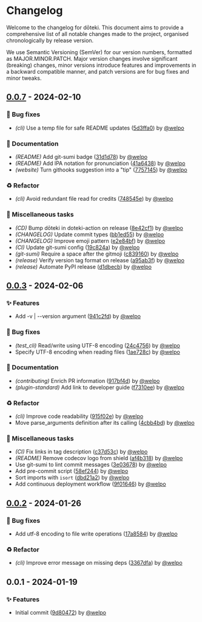 # Changelog

Welcome to the changelog for dōteki. This document aims to provide a comprehensive list of all notable changes made to the project, organised chronologically by release version.

We use Semantic Versioning (SemVer) for our version numbers, formatted as MAJOR.MINOR.PATCH. Major version changes involve significant (breaking) changes, minor versions introduce features and improvements in a backward compatible manner, and patch versions are for bug fixes and minor tweaks.

## [0.0.7](https://github.com/welpo/doteki/compare/v0.0.3..v0.0.7) - 2024-02-10

### 🐛 Bug fixes

- *(cli)* Use a temp file for safe README updates ([5d3ffa0](https://github.com/welpo/doteki/commit/5d3ffa0808f8b4e0af54226598d42d44f4086371)) by [@welpo](https://github.com/welpo)

### 📝 Documentation

- *(README)* Add git-sumi badge ([31d1d78](https://github.com/welpo/doteki/commit/31d1d7885c3af77f5c34b6b40830c4093466f1c7)) by [@welpo](https://github.com/welpo)
- *(README)* Add IPA notation for pronunciation ([41a6438](https://github.com/welpo/doteki/commit/41a643813381c9c01953a5c3c30a6d87d3e30dd8)) by [@welpo](https://github.com/welpo)
- *(website)* Turn githooks suggestion into a "tip" ([7757145](https://github.com/welpo/doteki/commit/77571455f2a646e4de25300f8cd180c8202bce3e)) by [@welpo](https://github.com/welpo)

### ♻️ Refactor

- *(cli)* Avoid redundant file read for credits ([748545e](https://github.com/welpo/doteki/commit/748545e32ad6e576c4d34d5f304cf0bf8ceb939e)) by [@welpo](https://github.com/welpo)

### 🔧 Miscellaneous tasks

- *(CD)* Bump dōteki in doteki-action on release ([8e42cf1](https://github.com/welpo/doteki/commit/8e42cf11bbe48f25e45b76048e1931be0639e854)) by [@welpo](https://github.com/welpo)
- *(CHANGELOG)* Update commit types ([bb1ed55](https://github.com/welpo/doteki/commit/bb1ed554ca3f0595f3950766ce00596931898ad3)) by [@welpo](https://github.com/welpo)
- *(CHANGELOG)* Improve emoji pattern ([e2e84bf](https://github.com/welpo/doteki/commit/e2e84bfda1c19dec3cd18f7eb016c9f2b8d17979)) by [@welpo](https://github.com/welpo)
- *(CI)* Update git-sumi config ([19c824a](https://github.com/welpo/doteki/commit/19c824a906b006fa9173af24099a6b1d9b4ca9dd)) by [@welpo](https://github.com/welpo)
- *(git-sumi)* Require a space after the gitmoji ([c839160](https://github.com/welpo/doteki/commit/c839160bc5561412de079d7f333b61f1a605a67e)) by [@welpo](https://github.com/welpo)
- *(release)* Verify version tag format on release ([a95ab3f](https://github.com/welpo/doteki/commit/a95ab3ff41ef2d604c5bbf6dd3f67561fb98a889)) by [@welpo](https://github.com/welpo)
- *(release)* Automate PyPI release ([d1dbecb](https://github.com/welpo/doteki/commit/d1dbecb76e1422fd0633d21ab83de9ebe822293b)) by [@welpo](https://github.com/welpo)

## [0.0.3](https://github.com/welpo/doteki/compare/v0.0.2..v0.0.3) - 2024-02-06

### ✨ Features

- Add -v | --version argument ([941c2fd](https://github.com/welpo/doteki/commit/941c2fd7057792cdca5a6d088bb720b8b523d179)) by [@welpo](https://github.com/welpo)

### 🐛 Bug fixes

- *(test_cli)* Read/write using UTF-8 encoding ([24c4756](https://github.com/welpo/doteki/commit/24c4756f6f388550627f2909af6caea3e762b68b)) by [@welpo](https://github.com/welpo)
- Specify UTF-8 encoding when reading files ([1ae728c](https://github.com/welpo/doteki/commit/1ae728c38920cb5d205306133a20b1893ba60c56)) by [@welpo](https://github.com/welpo)

### 📝 Documentation

- *(contributing)* Enrich PR information ([917bf4d](https://github.com/welpo/doteki/commit/917bf4d559d5515978aa4734aaad30f97c3e71bc)) by [@welpo](https://github.com/welpo)
- *(plugin-standard)* Add link to developer guide ([f7310ee](https://github.com/welpo/doteki/commit/f7310ee7e7985ea39868d08a6e8614fc213082da)) by [@welpo](https://github.com/welpo)

### ♻️ Refactor

- *(cli)* Improve code readability ([915f02e](https://github.com/welpo/doteki/commit/915f02ebd81d4dc152585251519ed8a55afeb287)) by [@welpo](https://github.com/welpo)
- Move parse_arguments definition after its calling ([4cbb4bd](https://github.com/welpo/doteki/commit/4cbb4bdd5e93efabbe6c274161d14fb5662124aa)) by [@welpo](https://github.com/welpo)

### 🔧 Miscellaneous tasks

- *(CI)* Fix links in tag description ([c37d53c](https://github.com/welpo/doteki/commit/c37d53ca26edc75c365b4b90f8377ee43608d7af)) by [@welpo](https://github.com/welpo)
- *(README)* Remove codecov logo from shield ([af4b318](https://github.com/welpo/doteki/commit/af4b31801a8a8de2e654cea08027d31d5a744a5f)) by [@welpo](https://github.com/welpo)
- Use git-sumi to lint commit messages ([3e03678](https://github.com/welpo/doteki/commit/3e036786f98341191bfb7ff6c57e31e71753eb8a)) by [@welpo](https://github.com/welpo)
- Add pre-commit script ([58ef244](https://github.com/welpo/doteki/commit/58ef244d73236091ca6cf20e2aac462314aafbe6)) by [@welpo](https://github.com/welpo)
- Sort imports with `isort` ([dbd21a2](https://github.com/welpo/doteki/commit/dbd21a2ba65d5a552da7f86c503792e6511f130b)) by [@welpo](https://github.com/welpo)
- Add continuous deployment workflow ([9f01646](https://github.com/welpo/doteki/commit/9f01646c3de3f82005fa16a1e61de8fb428cb5ed)) by [@welpo](https://github.com/welpo)

## [0.0.2](https://github.com/welpo/doteki/compare/v0.0.1..v0.0.2) - 2024-01-26

### 🐛 Bug fixes

- Add utf-8 encoding to file write operations ([17a8584](https://github.com/welpo/doteki/commit/17a8584822c1cedaa38f6897eefebca70d7f6039)) by [@welpo](https://github.com/welpo)

### ♻️ Refactor

- *(cli)* Improve error message on missing deps ([3367dfa](https://github.com/welpo/doteki/commit/3367dfac2ac17459d70968d727e9879f2cc52a19)) by [@welpo](https://github.com/welpo)

## 0.0.1 - 2024-01-19

### ✨ Features

- Initial commit ([9d80472](https://github.com/welpo/doteki/commit/9d8047210edecbd0a4db2ba478f2dffab102ab68)) by [@welpo](https://github.com/welpo)

<!-- generated by git-cliff -->
